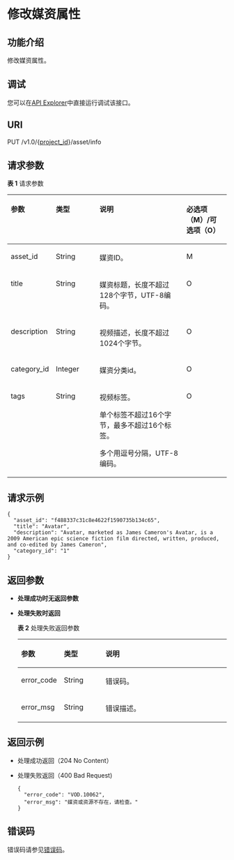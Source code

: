 # 修改媒资属性<a name="vod_04_0023"></a>

## 功能介绍<a name="zh-cn_topic_0128109927_zh-cn_topic_0127930928_section114814192538"></a>

修改媒资属性。

## 调试<a name="section13384523331"></a>

您可以在[API Explorer](https://apiexplorer.developer.huaweicloud.com/apiexplorer/doc?product=VOD&api=updateAssetMeta)中直接运行调试该接口。

## URI<a name="zh-cn_topic_0128109927_zh-cn_topic_0127930928_section5241024145313"></a>

PUT /v1.0/\{[project\_id](获取项目ID.md)\}/asset/info

## 请求参数<a name="zh-cn_topic_0128109927_zh-cn_topic_0127930928_section7297229175319"></a>

**表 1**  请求参数

<a name="zh-cn_topic_0128109927_zh-cn_topic_0127930928_table53149858"></a>
<table><thead align="left"><tr id="zh-cn_topic_0128109927_zh-cn_topic_0127930928_row21377195"><th class="cellrowborder" valign="top" width="20%" id="mcps1.2.5.1.1"><p id="zh-cn_topic_0128109927_zh-cn_topic_0127930928_p53831205"><a name="zh-cn_topic_0128109927_zh-cn_topic_0127930928_p53831205"></a><a name="zh-cn_topic_0128109927_zh-cn_topic_0127930928_p53831205"></a>参数</p>
</th>
<th class="cellrowborder" valign="top" width="20%" id="mcps1.2.5.1.2"><p id="zh-cn_topic_0128109927_zh-cn_topic_0127930928_p65360331"><a name="zh-cn_topic_0128109927_zh-cn_topic_0127930928_p65360331"></a><a name="zh-cn_topic_0128109927_zh-cn_topic_0127930928_p65360331"></a>类型</p>
</th>
<th class="cellrowborder" valign="top" width="40%" id="mcps1.2.5.1.3"><p id="zh-cn_topic_0128109927_zh-cn_topic_0127930928_p59695495"><a name="zh-cn_topic_0128109927_zh-cn_topic_0127930928_p59695495"></a><a name="zh-cn_topic_0128109927_zh-cn_topic_0127930928_p59695495"></a>说明</p>
</th>
<th class="cellrowborder" valign="top" width="20%" id="mcps1.2.5.1.4"><p id="zh-cn_topic_0128109924_zh-cn_topic_0127930889_p41029017"><a name="zh-cn_topic_0128109924_zh-cn_topic_0127930889_p41029017"></a><a name="zh-cn_topic_0128109924_zh-cn_topic_0127930889_p41029017"></a>必选项（M）/可选项（O）</p>
</th>
</tr>
</thead>
<tbody><tr id="zh-cn_topic_0128109927_zh-cn_topic_0127930928_row66208306"><td class="cellrowborder" valign="top" width="20%" headers="mcps1.2.5.1.1 "><p id="zh-cn_topic_0128109927_zh-cn_topic_0127930928_p61272544"><a name="zh-cn_topic_0128109927_zh-cn_topic_0127930928_p61272544"></a><a name="zh-cn_topic_0128109927_zh-cn_topic_0127930928_p61272544"></a>asset_id</p>
</td>
<td class="cellrowborder" valign="top" width="20%" headers="mcps1.2.5.1.2 "><p id="zh-cn_topic_0128109927_zh-cn_topic_0127930928_p64128998"><a name="zh-cn_topic_0128109927_zh-cn_topic_0127930928_p64128998"></a><a name="zh-cn_topic_0128109927_zh-cn_topic_0127930928_p64128998"></a>String</p>
</td>
<td class="cellrowborder" valign="top" width="40%" headers="mcps1.2.5.1.3 "><p id="zh-cn_topic_0128109927_zh-cn_topic_0127930928_p27066349"><a name="zh-cn_topic_0128109927_zh-cn_topic_0127930928_p27066349"></a><a name="zh-cn_topic_0128109927_zh-cn_topic_0127930928_p27066349"></a>媒资ID。</p>
</td>
<td class="cellrowborder" valign="top" width="20%" headers="mcps1.2.5.1.4 "><p id="zh-cn_topic_0128109927_zh-cn_topic_0127930928_p12264220"><a name="zh-cn_topic_0128109927_zh-cn_topic_0127930928_p12264220"></a><a name="zh-cn_topic_0128109927_zh-cn_topic_0127930928_p12264220"></a>M</p>
</td>
</tr>
<tr id="zh-cn_topic_0128109927_zh-cn_topic_0127930928_row43269122"><td class="cellrowborder" valign="top" width="20%" headers="mcps1.2.5.1.1 "><p id="zh-cn_topic_0128109927_zh-cn_topic_0127930928_p15137982"><a name="zh-cn_topic_0128109927_zh-cn_topic_0127930928_p15137982"></a><a name="zh-cn_topic_0128109927_zh-cn_topic_0127930928_p15137982"></a>title</p>
</td>
<td class="cellrowborder" valign="top" width="20%" headers="mcps1.2.5.1.2 "><p id="zh-cn_topic_0128109927_zh-cn_topic_0127930928_p18216990"><a name="zh-cn_topic_0128109927_zh-cn_topic_0127930928_p18216990"></a><a name="zh-cn_topic_0128109927_zh-cn_topic_0127930928_p18216990"></a>String</p>
</td>
<td class="cellrowborder" valign="top" width="40%" headers="mcps1.2.5.1.3 "><p id="zh-cn_topic_0128109927_zh-cn_topic_0127930928_p66290058"><a name="zh-cn_topic_0128109927_zh-cn_topic_0127930928_p66290058"></a><a name="zh-cn_topic_0128109927_zh-cn_topic_0127930928_p66290058"></a>媒资标题，长度不超过128个字节，UTF-8编码。</p>
</td>
<td class="cellrowborder" valign="top" width="20%" headers="mcps1.2.5.1.4 "><p id="zh-cn_topic_0128109927_zh-cn_topic_0127930928_p63637161"><a name="zh-cn_topic_0128109927_zh-cn_topic_0127930928_p63637161"></a><a name="zh-cn_topic_0128109927_zh-cn_topic_0127930928_p63637161"></a>O</p>
</td>
</tr>
<tr id="zh-cn_topic_0128109927_zh-cn_topic_0127930928_row35863542"><td class="cellrowborder" valign="top" width="20%" headers="mcps1.2.5.1.1 "><p id="zh-cn_topic_0128109927_zh-cn_topic_0127930928_p19265802"><a name="zh-cn_topic_0128109927_zh-cn_topic_0127930928_p19265802"></a><a name="zh-cn_topic_0128109927_zh-cn_topic_0127930928_p19265802"></a>description</p>
</td>
<td class="cellrowborder" valign="top" width="20%" headers="mcps1.2.5.1.2 "><p id="zh-cn_topic_0128109927_zh-cn_topic_0127930928_p17026093"><a name="zh-cn_topic_0128109927_zh-cn_topic_0127930928_p17026093"></a><a name="zh-cn_topic_0128109927_zh-cn_topic_0127930928_p17026093"></a>String</p>
</td>
<td class="cellrowborder" valign="top" width="40%" headers="mcps1.2.5.1.3 "><p id="zh-cn_topic_0128109927_zh-cn_topic_0127930928_p36936330"><a name="zh-cn_topic_0128109927_zh-cn_topic_0127930928_p36936330"></a><a name="zh-cn_topic_0128109927_zh-cn_topic_0127930928_p36936330"></a>视频描述，长度不超过1024个字节。</p>
</td>
<td class="cellrowborder" valign="top" width="20%" headers="mcps1.2.5.1.4 "><p id="zh-cn_topic_0128109927_zh-cn_topic_0127930928_p9155596"><a name="zh-cn_topic_0128109927_zh-cn_topic_0127930928_p9155596"></a><a name="zh-cn_topic_0128109927_zh-cn_topic_0127930928_p9155596"></a>O</p>
</td>
</tr>
<tr id="zh-cn_topic_0128109927_zh-cn_topic_0127930928_row15291506"><td class="cellrowborder" valign="top" width="20%" headers="mcps1.2.5.1.1 "><p id="zh-cn_topic_0128109927_zh-cn_topic_0127930928_p30652439"><a name="zh-cn_topic_0128109927_zh-cn_topic_0127930928_p30652439"></a><a name="zh-cn_topic_0128109927_zh-cn_topic_0127930928_p30652439"></a>category_id</p>
</td>
<td class="cellrowborder" valign="top" width="20%" headers="mcps1.2.5.1.2 "><p id="zh-cn_topic_0128109927_zh-cn_topic_0127930928_p66928472"><a name="zh-cn_topic_0128109927_zh-cn_topic_0127930928_p66928472"></a><a name="zh-cn_topic_0128109927_zh-cn_topic_0127930928_p66928472"></a>Integer</p>
</td>
<td class="cellrowborder" valign="top" width="40%" headers="mcps1.2.5.1.3 "><p id="zh-cn_topic_0128109927_zh-cn_topic_0127930928_p52497183"><a name="zh-cn_topic_0128109927_zh-cn_topic_0127930928_p52497183"></a><a name="zh-cn_topic_0128109927_zh-cn_topic_0127930928_p52497183"></a>媒资分类id。</p>
</td>
<td class="cellrowborder" valign="top" width="20%" headers="mcps1.2.5.1.4 "><p id="zh-cn_topic_0128109927_zh-cn_topic_0127930928_p31327832"><a name="zh-cn_topic_0128109927_zh-cn_topic_0127930928_p31327832"></a><a name="zh-cn_topic_0128109927_zh-cn_topic_0127930928_p31327832"></a>O</p>
</td>
</tr>
<tr id="zh-cn_topic_0128109927_zh-cn_topic_0127930928_row13515039"><td class="cellrowborder" valign="top" width="20%" headers="mcps1.2.5.1.1 "><p id="zh-cn_topic_0128109927_zh-cn_topic_0127930928_p20976384"><a name="zh-cn_topic_0128109927_zh-cn_topic_0127930928_p20976384"></a><a name="zh-cn_topic_0128109927_zh-cn_topic_0127930928_p20976384"></a>tags</p>
</td>
<td class="cellrowborder" valign="top" width="20%" headers="mcps1.2.5.1.2 "><p id="zh-cn_topic_0128109927_zh-cn_topic_0127930928_p21365545"><a name="zh-cn_topic_0128109927_zh-cn_topic_0127930928_p21365545"></a><a name="zh-cn_topic_0128109927_zh-cn_topic_0127930928_p21365545"></a>String</p>
</td>
<td class="cellrowborder" valign="top" width="40%" headers="mcps1.2.5.1.3 "><p id="zh-cn_topic_0128109927_zh-cn_topic_0127930928_p16386191291012"><a name="zh-cn_topic_0128109927_zh-cn_topic_0127930928_p16386191291012"></a><a name="zh-cn_topic_0128109927_zh-cn_topic_0127930928_p16386191291012"></a>视频标签。</p>
<p id="zh-cn_topic_0128109927_zh-cn_topic_0127930928_p143757148109"><a name="zh-cn_topic_0128109927_zh-cn_topic_0127930928_p143757148109"></a><a name="zh-cn_topic_0128109927_zh-cn_topic_0127930928_p143757148109"></a>单个标签不超过16个字节，最多不超过16个标签。</p>
<p id="zh-cn_topic_0128109927_zh-cn_topic_0127930928_p52887619"><a name="zh-cn_topic_0128109927_zh-cn_topic_0127930928_p52887619"></a><a name="zh-cn_topic_0128109927_zh-cn_topic_0127930928_p52887619"></a>多个用逗号分隔，UTF-8编码。</p>
</td>
<td class="cellrowborder" valign="top" width="20%" headers="mcps1.2.5.1.4 "><p id="zh-cn_topic_0128109927_zh-cn_topic_0127930928_p42846825"><a name="zh-cn_topic_0128109927_zh-cn_topic_0127930928_p42846825"></a><a name="zh-cn_topic_0128109927_zh-cn_topic_0127930928_p42846825"></a>O</p>
</td>
</tr>
</tbody>
</table>

## 请求示例<a name="zh-cn_topic_0128109927_zh-cn_topic_0127930928_section1249493515311"></a>

```
{
  "asset_id": "f488337c31c8e4622f1590735b134c65", 
  "title": "Avatar",
  "description": "Avatar, marketed as James Cameron's Avatar, is a 2009 American epic science fiction film directed, written, produced, and co-edited by James Cameron",
  "category_id": "1"
}
```

## 返回参数<a name="zh-cn_topic_0128109927_zh-cn_topic_0127930928_section162761640105314"></a>

-   **处理成功时无返回参数**
-   **处理失败时返回**

    **表 2**  处理失败返回参数

    <a name="zh-cn_topic_0128109927_zh-cn_topic_0127930928_table55421393"></a>
    <table><thead align="left"><tr id="zh-cn_topic_0128109927_zh-cn_topic_0127930928_row60077381"><th class="cellrowborder" valign="top" width="20%" id="mcps1.2.4.1.1"><p id="zh-cn_topic_0128109927_zh-cn_topic_0127930928_p34429708"><a name="zh-cn_topic_0128109927_zh-cn_topic_0127930928_p34429708"></a><a name="zh-cn_topic_0128109927_zh-cn_topic_0127930928_p34429708"></a>参数</p>
    </th>
    <th class="cellrowborder" valign="top" width="20%" id="mcps1.2.4.1.2"><p id="zh-cn_topic_0128109927_zh-cn_topic_0127930928_p37342992"><a name="zh-cn_topic_0128109927_zh-cn_topic_0127930928_p37342992"></a><a name="zh-cn_topic_0128109927_zh-cn_topic_0127930928_p37342992"></a>类型</p>
    </th>
    <th class="cellrowborder" valign="top" width="60%" id="mcps1.2.4.1.3"><p id="zh-cn_topic_0128109927_zh-cn_topic_0127930928_p4883512"><a name="zh-cn_topic_0128109927_zh-cn_topic_0127930928_p4883512"></a><a name="zh-cn_topic_0128109927_zh-cn_topic_0127930928_p4883512"></a>说明</p>
    </th>
    </tr>
    </thead>
    <tbody><tr id="zh-cn_topic_0128109927_zh-cn_topic_0127930928_row66859210"><td class="cellrowborder" valign="top" width="20%" headers="mcps1.2.4.1.1 "><p id="zh-cn_topic_0128109927_zh-cn_topic_0127930928_p46886909"><a name="zh-cn_topic_0128109927_zh-cn_topic_0127930928_p46886909"></a><a name="zh-cn_topic_0128109927_zh-cn_topic_0127930928_p46886909"></a>error_code</p>
    </td>
    <td class="cellrowborder" valign="top" width="20%" headers="mcps1.2.4.1.2 "><p id="zh-cn_topic_0128109927_zh-cn_topic_0127930928_p39743256"><a name="zh-cn_topic_0128109927_zh-cn_topic_0127930928_p39743256"></a><a name="zh-cn_topic_0128109927_zh-cn_topic_0127930928_p39743256"></a>String</p>
    </td>
    <td class="cellrowborder" valign="top" width="60%" headers="mcps1.2.4.1.3 "><p id="zh-cn_topic_0128109927_zh-cn_topic_0127930928_p65087172"><a name="zh-cn_topic_0128109927_zh-cn_topic_0127930928_p65087172"></a><a name="zh-cn_topic_0128109927_zh-cn_topic_0127930928_p65087172"></a>错误码。</p>
    </td>
    </tr>
    <tr id="zh-cn_topic_0128109927_zh-cn_topic_0127930928_row7805019"><td class="cellrowborder" valign="top" width="20%" headers="mcps1.2.4.1.1 "><p id="zh-cn_topic_0128109927_zh-cn_topic_0127930928_p28226836"><a name="zh-cn_topic_0128109927_zh-cn_topic_0127930928_p28226836"></a><a name="zh-cn_topic_0128109927_zh-cn_topic_0127930928_p28226836"></a>error_msg</p>
    </td>
    <td class="cellrowborder" valign="top" width="20%" headers="mcps1.2.4.1.2 "><p id="zh-cn_topic_0128109927_zh-cn_topic_0127930928_p4672385"><a name="zh-cn_topic_0128109927_zh-cn_topic_0127930928_p4672385"></a><a name="zh-cn_topic_0128109927_zh-cn_topic_0127930928_p4672385"></a>String</p>
    </td>
    <td class="cellrowborder" valign="top" width="60%" headers="mcps1.2.4.1.3 "><p id="zh-cn_topic_0128109927_zh-cn_topic_0127930928_p42918923"><a name="zh-cn_topic_0128109927_zh-cn_topic_0127930928_p42918923"></a><a name="zh-cn_topic_0128109927_zh-cn_topic_0127930928_p42918923"></a>错误描述。</p>
    </td>
    </tr>
    </tbody>
    </table>


## 返回示例<a name="zh-cn_topic_0128109927_zh-cn_topic_0127930928_section1164111461532"></a>

-   处理成功返回（204 No Content）
-   处理失败返回（400 Bad Request\)

    ```
    {
      "error_code": "VOD.10062",
      "error_msg": "媒资或资源不存在，请检查。"
    }
    ```


## 错误码<a name="section569214377267"></a>

错误码请参见[错误码](错误码.md)。


